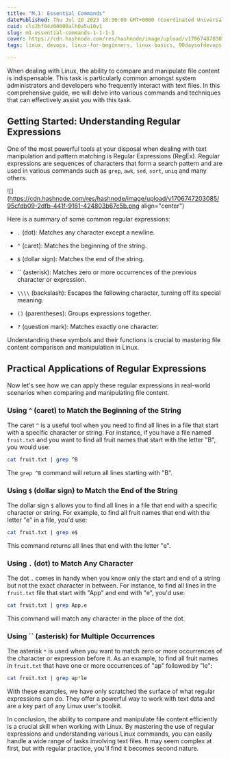 ```yaml
---
title: "M.1: Essential Commands"
datePublished: Thu Jul 20 2023 18:30:00 GMT+0000 (Coordinated Universal Time)
cuid: cls2hf04z00000alh0a5u10v1
slug: m1-essential-commands-1-1-1-1
cover: https://cdn.hashnode.com/res/hashnode/image/upload/v1706748703077/a7ef8394-93ea-42e2-92fc-50da294a0031.png
tags: linux, devops, linux-for-beginners, linux-basics, 90daysofdevops

---
```


When dealing with Linux, the ability to compare and manipulate file content is indispensable. This task is particularly common amongst system administrators and developers who frequently interact with text files. In this comprehensive guide, we will delve into various commands and techniques that can effectively assist you with this task.

## Getting Started: Understanding Regular Expressions

One of the most powerful tools at your disposal when dealing with text manipulation and pattern matching is Regular Expressions (RegEx). Regular expressions are sequences of characters that form a search pattern and are used in various commands such as `grep`, `awk`, `sed`, `sort`, `uniq` and many others.

![](https://cdn.hashnode.com/res/hashnode/image/upload/v1706747203085/95cfdb09-2dfb-441f-9161-424803b67c5b.png align="center")

Here is a summary of some common regular expressions:

* `.` (dot): Matches any character except a newline.
    
* `^` (caret): Matches the beginning of the string.
    
* `$` (dollar sign): Matches the end of the string.
    
* \`\` (asterisk): Matches zero or more occurrences of the previous character or expression.
    
* `\\\\` (backslash): Escapes the following character, turning off its special meaning.
    
* `()` (parentheses): Groups expressions together.
    
* `?` (question mark): Matches exactly one character.
    

Understanding these symbols and their functions is crucial to mastering file content comparison and manipulation in Linux.

## Practical Applications of Regular Expressions

Now let's see how we can apply these regular expressions in real-world scenarios when comparing and manipulating file content.

### Using `^` (caret) to Match the Beginning of the String

The caret `^` is a useful tool when you need to find all lines in a file that start with a specific character or string. For instance, if you have a file named `fruit.txt` and you want to find all fruit names that start with the letter "B", you would use:

```bash
cat fruit.txt | grep ^B
```

The `grep ^B` command will return all lines starting with "B".

### Using `$` (dollar sign) to Match the End of the String

The dollar sign `$` allows you to find all lines in a file that end with a specific character or string. For example, to find all fruit names that end with the letter "e" in a file, you'd use:

```bash
cat fruit.txt | grep e$
```

This command returns all lines that end with the letter "e".

### Using `.` (dot) to Match Any Character

The dot `.` comes in handy when you know only the start and end of a string but not the exact character in between. For instance, to find all lines in the `fruit.txt` file that start with "App" and end with "e", you'd use:

```bash
cat fruit.txt | grep App.e
```

This command will match any character in the place of the dot.

### Using \`\` (asterisk) for Multiple Occurrences

The asterisk `*` is used when you want to match zero or more occurrences of the character or expression before it. As an example, to find all fruit names in `fruit.txt` that have one or more occurrences of "ap" followed by "le":

```bash
cat fruit.txt | grep ap*le
```

With these examples, we have only scratched the surface of what regular expressions can do. They offer a powerful way to work with text data and are a key part of any Linux user's toolkit.

In conclusion, the ability to compare and manipulate file content efficiently is a crucial skill when working with Linux. By mastering the use of regular expressions and understanding various Linux commands, you can easily handle a wide range of tasks involving text files. It may seem complex at first, but with regular practice, you'll find it becomes second nature.